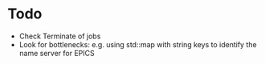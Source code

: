 # Todo

* Check Terminate of jobs
* Look for bottlenecks: e.g. using std::map with string keys to identify the name server for EPICS
